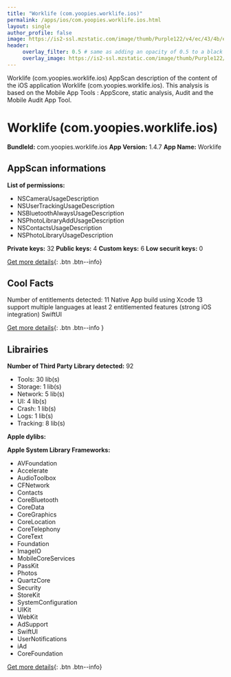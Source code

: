 ```yaml
---
title: "Worklife (com.yoopies.worklife.ios)"
permalink: /apps/ios/com.yoopies.worklife.ios.html
layout: single
author_profile: false
image: https://is2-ssl.mzstatic.com/image/thumb/Purple122/v4/ec/43/4b/ec434b78-276f-8d2f-0679-143a939af952/AppIcon-Prod-1x_U007emarketing-0-7-0-85-220.png/512x512bb.jpg
header: 
     overlay_filter: 0.5 # same as adding an opacity of 0.5 to a black background
     overlay_image: https://is2-ssl.mzstatic.com/image/thumb/Purple122/v4/ec/43/4b/ec434b78-276f-8d2f-0679-143a939af952/AppIcon-Prod-1x_U007emarketing-0-7-0-85-220.png/512x512bb.jpg
---
```

Worklife (com.yoopies.worklife.ios) AppScan description of the content of the iOS application Worklife (com.yoopies.worklife.ios). This analysis is based on the Mobile App Tools : AppScore, static analysis, Audit and the Mobile Audit App Tool.

# Worklife (com.yoopies.worklife.ios)

**BundleId:** com.yoopies.worklife.ios
**App Version:** 1.4.7
**App Name:** Worklife


## AppScan informations 

**List of permissions:** 
- NSCameraUsageDescription
- NSUserTrackingUsageDescription
- NSBluetoothAlwaysUsageDescription
- NSPhotoLibraryAddUsageDescription
- NSContactsUsageDescription
- NSPhotoLibraryUsageDescription
  
  
**Private keys:** 32
**Public keys:** 4
**Custom keys:** 6
**Low securit keys:** 0
  
[Get more details](/pricing.html){: .btn .btn--info}

## Cool Facts

Number of entitlements detected: 11
Native App
build using Xcode 13
support multiple languages
at least 2 entitlemented features (strong iOS integration)
SwiftUI
  
[Get more details](/pricing.html){: .btn .btn--info }

## Librairies 
**Number of Third Party Library detected:** 92
- Tools: 30 lib(s)
- Storage: 1 lib(s)
- Network: 5 lib(s)
- UI: 4 lib(s)
- Crash: 1 lib(s)
- Logs: 1 lib(s)
- Tracking: 8 lib(s)


**Apple dylibs:**


**Apple System Library Frameworks:**
- AVFoundation
- Accelerate
- AudioToolbox
- CFNetwork
- Contacts
- CoreBluetooth
- CoreData
- CoreGraphics
- CoreLocation
- CoreTelephony
- CoreText
- Foundation
- ImageIO
- MobileCoreServices
- PassKit
- Photos
- QuartzCore
- Security
- StoreKit
- SystemConfiguration
- UIKit
- WebKit
- AdSupport
- SwiftUI
- UserNotifications
- iAd
- CoreFoundation


  
[Get more details](/pricing.html){: .btn .btn--info}

